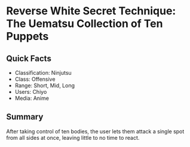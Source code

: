 # Reverse White Secret Technique: The Uematsu Collection of Ten Puppets

## Quick Facts
- Classification: Ninjutsu
- Class: Offensive
- Range: Short, Mid, Long
- Users: Chiyo
- Media: Anime

## Summary
After taking control of ten bodies, the user lets them attack a single spot from all sides at once, leaving little to no time to react.
